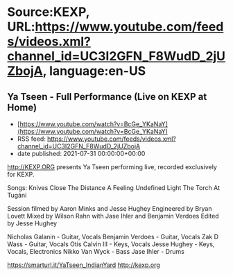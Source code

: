# Source:KEXP, URL:https://www.youtube.com/feeds/videos.xml?channel_id=UC3I2GFN_F8WudD_2jUZbojA, language:en-US

## Ya Tseen - Full Performance (Live on KEXP at Home)
 - [https://www.youtube.com/watch?v=BcGe_YKaNaY](https://www.youtube.com/watch?v=BcGe_YKaNaY)
 - RSS feed: https://www.youtube.com/feeds/videos.xml?channel_id=UC3I2GFN_F8WudD_2jUZbojA
 - date published: 2021-07-31 00:00:00+00:00

http://KEXP.ORG presents Ya Tseen performing live, recorded exclusively for KEXP.

Songs:
Knives
Close The Distance
A Feeling Undefined
Light The Torch
At Tugáni

Session filmed by Aaron Minks and Jesse Hughey
Engineered by Bryan Lovett
Mixed by Wilson Rahn with Jase Ihler and Benjamin Verdoes
Edited by Jesse Hughey

Nicholas Galanin - Guitar, Vocals
Benjamin Verdoes - Guitar, Vocals
Zak D Wass - Guitar, Vocals
Otis Calvin III - Keys, Vocals
Jesse Hughey - Keys, Vocals, Electronics
Nikko Van Wyck - Bass
Jase Ihler - Drums

https://smarturl.it/YaTseen_IndianYard
http://kexp.org

